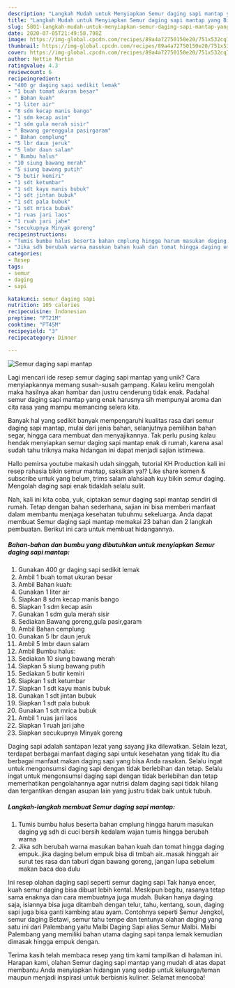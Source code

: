 ```yaml
---
description: "Langkah Mudah untuk Menyiapkan Semur daging sapi mantap yang Bisa Manjain Lidah"
title: "Langkah Mudah untuk Menyiapkan Semur daging sapi mantap yang Bisa Manjain Lidah"
slug: 5801-langkah-mudah-untuk-menyiapkan-semur-daging-sapi-mantap-yang-bisa-manjain-lidah
date: 2020-07-05T21:49:58.798Z
image: https://img-global.cpcdn.com/recipes/89a4a72750150e20/751x532cq70/semur-daging-sapi-mantap-foto-resep-utama.jpg
thumbnail: https://img-global.cpcdn.com/recipes/89a4a72750150e20/751x532cq70/semur-daging-sapi-mantap-foto-resep-utama.jpg
cover: https://img-global.cpcdn.com/recipes/89a4a72750150e20/751x532cq70/semur-daging-sapi-mantap-foto-resep-utama.jpg
author: Nettie Martin
ratingvalue: 4.3
reviewcount: 6
recipeingredient:
- "400 gr daging sapi sedikit lemak"
- "1 buah tomat ukuran besar"
- " Bahan kuah"
- "1 liter air"
- "8 sdm kecap manis bango"
- "1 sdm kecap asin"
- "1 sdm gula merah sisir"
- " Bawang gorenggula pasirgaram"
- " Bahan cemplung"
- "5 lbr daun jeruk"
- "5 lmbr daun salam"
- " Bumbu halus"
- "10 siung bawang merah"
- "5 siung bawang putih"
- "5 butir kemiri"
- "1 sdt ketumbar"
- "1 sdt kayu manis bubuk"
- "1 sdt jintan bubuk"
- "1 sdt pala bubuk"
- "1 sdt mrica bubuk"
- "1 ruas jari laos"
- "1 ruah jari jahe"
- "secukupnya Minyak goreng"
recipeinstructions:
- "Tumis bumbu halus beserta bahan cmplung hingga harum masukan daging yg sdh di cuci bersih kedalam wajan tumis hingga berubah warna"
- "Jika sdh berubah warna masukan bahan kuah dan tomat hingga daging empuk..jika daging belum empuk bisa di tmbah air..masak hinggah air surut tes rasa dan taburi dgan bawang goreng, jangan lupa sebelum makan baca doa dulu"
categories:
- Resep
tags:
- semur
- daging
- sapi

katakunci: semur daging sapi 
nutrition: 105 calories
recipecuisine: Indonesian
preptime: "PT21M"
cooktime: "PT45M"
recipeyield: "3"
recipecategory: Dinner

---
```



![Semur daging sapi mantap](https://img-global.cpcdn.com/recipes/89a4a72750150e20/751x532cq70/semur-daging-sapi-mantap-foto-resep-utama.jpg)

Lagi mencari ide resep semur daging sapi mantap yang unik? Cara menyiapkannya memang susah-susah gampang. Kalau keliru mengolah maka hasilnya akan hambar dan justru cenderung tidak enak. Padahal semur daging sapi mantap yang enak harusnya sih mempunyai aroma dan cita rasa yang mampu memancing selera kita.

Banyak hal yang sedikit banyak mempengaruhi kualitas rasa dari semur daging sapi mantap, mulai dari jenis bahan, selanjutnya pemilihan bahan segar, hingga cara membuat dan menyajikannya. Tak perlu pusing kalau hendak menyiapkan semur daging sapi mantap enak di rumah, karena asal sudah tahu triknya maka hidangan ini dapat menjadi sajian istimewa.

Hallo pemirsa youtube makasih udah singgah, tutorial KH Production kali ini resep rahasia bikin semur mantap, saksikan ya!? Like share komen &amp; subscribe untuk yang belum, trims salam alahsiaah kuy bikin semur daging. Mengolah daging sapi enak tidaklah selalu sulit.


Nah, kali ini kita coba, yuk, ciptakan semur daging sapi mantap sendiri di rumah. Tetap dengan bahan sederhana, sajian ini bisa memberi manfaat dalam membantu menjaga kesehatan tubuhmu sekeluarga. Anda dapat membuat Semur daging sapi mantap memakai 23 bahan dan 2 langkah pembuatan. Berikut ini cara untuk membuat hidangannya.

<!--inarticleads1-->

##### Bahan-bahan dan bumbu yang dibutuhkan untuk menyiapkan Semur daging sapi mantap:

1. Gunakan 400 gr daging sapi sedikit lemak
1. Ambil 1 buah tomat ukuran besar
1. Ambil  Bahan kuah:
1. Gunakan 1 liter air
1. Siapkan 8 sdm kecap manis bango
1. Siapkan 1 sdm kecap asin
1. Gunakan 1 sdm gula merah sisir
1. Sediakan  Bawang goreng,gula pasir,garam
1. Ambil  Bahan cemplung
1. Gunakan 5 lbr daun jeruk
1. Ambil 5 lmbr daun salam
1. Ambil  Bumbu halus:
1. Sediakan 10 siung bawang merah
1. Siapkan 5 siung bawang putih
1. Sediakan 5 butir kemiri
1. Siapkan 1 sdt ketumbar
1. Siapkan 1 sdt kayu manis bubuk
1. Gunakan 1 sdt jintan bubuk
1. Siapkan 1 sdt pala bubuk
1. Gunakan 1 sdt mrica bubuk
1. Ambil 1 ruas jari laos
1. Siapkan 1 ruah jari jahe
1. Siapkan secukupnya Minyak goreng


Daging sapi adalah santapan lezat yang sayang jika dilewatkan. Selain lezat, terdapat berbagai manfaat daging sapi untuk kesehatan yang tidak Itu dia berbagai manfaat makan daging sapi yang bisa Anda rasakan. Selalu ingat untuk mengonsumsi daging sapi dengan tidak berlebihan dan tetap. Selalu ingat untuk mengonsumsi daging sapi dengan tidak berlebihan dan tetap memerhatikan pengolahannya agar nutrisi dalam daging sapi tidak hilang dan tergantikan dengan asupan lain yang justru tidak baik untuk tubuh. 

<!--inarticleads2-->

##### Langkah-langkah membuat Semur daging sapi mantap:

1. Tumis bumbu halus beserta bahan cmplung hingga harum masukan daging yg sdh di cuci bersih kedalam wajan tumis hingga berubah warna
1. Jika sdh berubah warna masukan bahan kuah dan tomat hingga daging empuk..jika daging belum empuk bisa di tmbah air..masak hinggah air surut tes rasa dan taburi dgan bawang goreng, jangan lupa sebelum makan baca doa dulu


Ini resep olahan daging sapi seperti semur daging sapi  Tak hanya encer, kuah semur daging bisa dibuat lebih kental. Meskipun begitu, rasanya tetap sama enaknya dan cara membuatnya juga mudah. Bukan hanya daging saja, isiannya bisa juga ditambah dengan telur, tahu, kentang, soun, daging sapi juga bisa ganti kambing atau ayam. Contohnya seperti Semur Jengkol, semur daging Betawi, semur tahu tempe dan tentunya olahan daging yang satu ini dari Palembang yaitu Malbi Daging Sapi alias Semur Malbi. Malbi Palembang yang memiliki bahan utama daging sapi tanpa lemak kemudian dimasak hingga empuk dengan. 

Terima kasih telah membaca resep yang tim kami tampilkan di halaman ini. Harapan kami, olahan Semur daging sapi mantap yang mudah di atas dapat membantu Anda menyiapkan hidangan yang sedap untuk keluarga/teman maupun menjadi inspirasi untuk berbisnis kuliner. Selamat mencoba!
